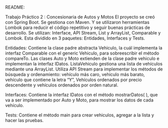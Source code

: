 README:

Trabajo Práctico 2 : Concesionaria de Autos y Motos
El proyecto se creó con Spring Boot. Se gestiona con Maven. Y se utilizaron herramientas Lombok para reducir el código repetitivo y seguir buenas prácticas de desarrollo. 
Se utilizan: Interface, API Stream, List y ArrayList, Comparable y Lombok.
Esta dividido en 3 paquetes: Entidades, Interfaces y Tests.

Entidades: Contiene la clase padre abstracta Vehiculo, la cuál implementa la interfaz Comparable con el generic Vehiculo, para sobreescribir el método compareTo. 
                 Las clases Auto y Moto extienden de la clase padre vehiculo e implementan la interfaz IDatos.
                 ListaVehiculo gestiona una lista de vehículos mediante una ArrayList. Utiliza API Stream para implementar los métodos de búsqueda y ordenamiento: 
                 vehículo más caro, vehiculo más barato, vehículo que contiene la letra “Y”, Vehículos ordenados por precio descendente y vehículos ordenados por orden natural.

Interfaces: Contiene la interfaz IDatos con el método mostrarDatos( ), que va a ser implementado por Auto y Moto, para mostrar los datos de cada vehículo.

Tests: Contiene el método main para crear vehiculos, agregar a la lista y hacer las pruebas.
